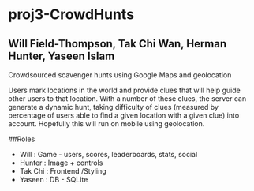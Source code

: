 proj3-CrowdHunts
================

## Will Field-Thompson, Tak Chi Wan, Herman Hunter, Yaseen Islam

Crowdsourced scavenger hunts using Google Maps and geolocation

Users mark locations in the world and provide clues that will help guide other users to that location. With a number of these clues, the server can generate a dynamic hunt, taking difficulty of clues (measured by percentage of users able to find a given location with a given clue) into account. Hopefully this will run on mobile using geolocation.

##Roles
- Will 	  : Game - users, scores, leaderboards, stats, social
- Hunter  : Image + controls
- Tak Chi : Frontend /Styling
- Yaseen  : DB - SQLite
